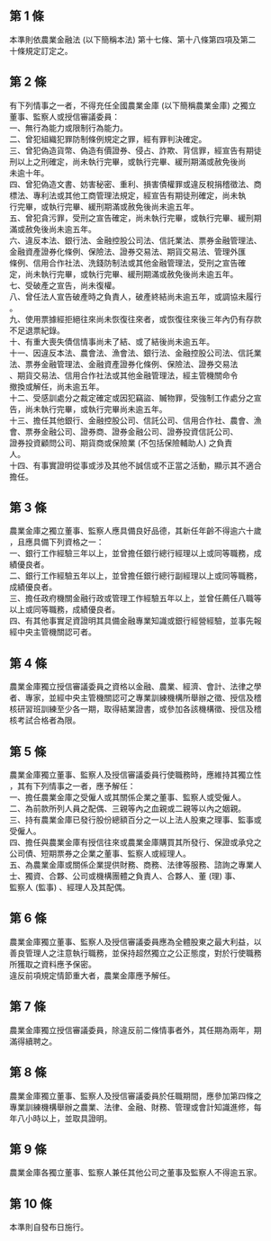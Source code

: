 第 1 條
-------
本準則依農業金融法 (以下簡稱本法) 第十七條、第十八條第四項及第二  
十條規定訂定之。

第 2 條
-------
有下列情事之一者，不得充任全國農業金庫 (以下簡稱農業金庫) 之獨立  
董事、監察人或授信審議委員：  
一、無行為能力或限制行為能力。  
二、曾犯組織犯罪防制條例規定之罪，經有罪判決確定。  
三、曾犯偽造貨幣、偽造有價證券、侵占、詐欺、背信罪，經宣告有期徒  
    刑以上之刑確定，尚未執行完畢，或執行完畢、緩刑期滿或赦免後尚  
    未逾十年。  
四、曾犯偽造文書、妨害秘密、重利、損害債權罪或違反稅捐稽徵法、商  
    標法、專利法或其他工商管理法規定，經宣告有期徒刑確定，尚未執  
    行完畢，或執行完畢、緩刑期滿或赦免後尚未逾五年。  
五、曾犯貪污罪，受刑之宣告確定，尚未執行完畢，或執行完畢、緩刑期  
    滿或赦免後尚未逾五年。  
六、違反本法、銀行法、金融控股公司法、信託業法、票券金融管理法、  
    金融資產證券化條例、保險法、證券交易法、期貨交易法、管理外匯  
    條例、信用合作社法、洗錢防制法或其他金融管理法，受刑之宣告確  
    定，尚未執行完畢，或執行完畢、緩刑期滿或赦免後尚未逾五年。  
七、受破產之宣告，尚未復權。  
八、曾任法人宣告破產時之負責人，破產終結尚未逾五年，或調協未履行  
    。  
九、使用票據經拒絕往來尚未恢復往來者，或恢復往來後三年內仍有存款  
    不足退票紀錄。  
十、有重大喪失債信情事尚未了結、或了結後尚未逾五年。  
十一、因違反本法、農會法、漁會法、銀行法、金融控股公司法、信託業  
      法、票券金融管理法、金融資產證券化條例、保險法、證券交易法  
      、期貨交易法、信用合作社法或其他金融管理法，經主管機關命令  
      撤換或解任，尚未逾五年。  
十二、受感訓處分之裁定確定或因犯竊盜、贓物罪，受強制工作處分之宣  
      告，尚未執行完畢，或執行完畢尚未逾五年。  
十三、擔任其他銀行、金融控股公司、信託公司、信用合作社、農會、漁  
      會、票券金融公司、證券商、證券金融公司、證券投資信託公司、  
      證券投資顧問公司、期貨商或保險業 (不包括保險輔助人) 之負責  
      人。  
十四、有事實證明從事或涉及其他不誠信或不正當之活動，顯示其不適合  
      擔任。

第 3 條
-------
農業金庫之獨立董事、監察人應具備良好品德，其新任年齡不得逾六十歲  
，且應具備下列資格之一：  
一、銀行工作經驗三年以上，並曾擔任銀行總行經理以上或同等職務，成  
    績優良者。  
二、銀行工作經驗五年以上，並曾擔任銀行總行副經理以上或同等職務，  
    成績優良者。  
三、擔任政府機關金融行政或管理工作經驗五年以上，並曾任薦任八職等  
    以上或同等職務，成績優良者。  
四、有其他事實足資證明其具備金融專業知識或銀行經營經驗，並事先報  
    經中央主管機關認可者。

第 4 條
-------
農業金庫獨立授信審議委員之資格以金融、農業、經濟、會計、法律之學  
者、專家，並經中央主管機關認可之專業訓練機構所舉辦之徵、授信及稽  
核研習班訓練至少各一期，取得結業證書，或參加各該機構徵、授信及稽  
核考試合格者為限。

第 5 條
-------
農業金庫獨立董事、監察人及授信審議委員行使職務時，應維持其獨立性  
，其有下列情事之一者，應予解任：  
一、擔任農業金庫之受僱人或其關係企業之董事、監察人或受僱人。  
二、為前款所列人員之配偶、三親等內之血親或二親等以內之姻親。  
三、持有農業金庫已發行股份總額百分之一以上法人股東之理事、監事或  
    受僱人。  
四、擔任與農業金庫有授信往來或農業金庫購買其所發行、保證或承兌之  
    公司債、短期票券之企業之董事、監察人或經理人。  
五、為農業金庫或關係企業提供財務、商務、法律等服務、諮詢之專業人  
    士、獨資、合夥、公司或機構團體之負責人、合夥人、董 (理) 事、  
    監察人 (監事) 、經理人及其配偶。

第 6 條
-------
農業金庫獨立董事、監察人及授信審議委員應為全體股東之最大利益，以  
善良管理人之注意執行職務，並保持超然獨立之公正態度，對於行使職務  
所獲取之資料應予保密。  
違反前項規定情節重大者，農業金庫應予解任。

第 7 條
-------
農業金庫獨立授信審議委員，除違反前二條情事者外，其任期為兩年，期  
滿得續聘之。

第 8 條
-------
農業金庫獨立董事、監察人及授信審議委員於任職期間，應參加第四條之  
專業訓練機構舉辦之農業、法律、金融、財務、管理或會計知識進修，每  
年八小時以上，並取具證明。

第 9 條
-------
農業金庫各獨立董事、監察人兼任其他公司之董事及監察人不得逾五家。

第 10 條
--------
本準則自發布日施行。

